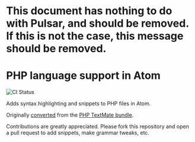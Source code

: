 # This document has nothing to do with Pulsar, and should be removed. If this is not the case, this message should be removed.

# PHP language support in Atom
![CI Status](https://github.com/atom/language-php/actions/workflows/main.yml/badge.svg)

Adds syntax highlighting and snippets to PHP files in Atom.

Originally [converted](http://flight-manual.atom.io/hacking-atom/sections/converting-from-textmate) from the [PHP TextMate bundle](https://github.com/textmate/php.tmbundle).

Contributions are greatly appreciated. Please fork this repository and open a pull request to add snippets, make grammar tweaks, etc.
